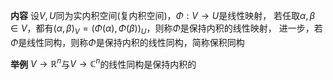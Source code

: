 **内容**
设$V,U$同为实内积空间(复内积空间)，$\Phi:V\to U$是线性映射，
若任取$\alpha,\beta\in V$，都有$(\alpha,\beta)_V=(\Phi(\alpha),\Phi(\beta))_U$，则称$\Phi$是保持内积的线性映射，
进一步，若$\Phi$是线性同构，则称$\Phi$是保持内积的线性同构，简称保积同构

**举例**
$V\longrightarrow\mathbb{R}^n$与$V\longrightarrow\mathbb{C}^n$的线性同构是保持内积的
